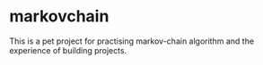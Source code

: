 # markovchain
This is a pet project for practising markov-chain algorithm and the experience of building projects.
